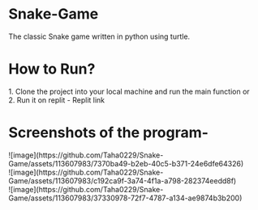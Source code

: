# Snake-Game
The classic Snake game written in python using turtle.
<h1>How to Run?</h1>
1. Clone the project into your local machine and run the main function or <br>
2. Run it on replit - Replit link
<h1>Screenshots of the program-</h1>
![image](https://github.com/Taha0229/Snake-Game/assets/113607983/7370ba49-b2eb-40c5-b371-24e6dfe64326)
<br>
![image](https://github.com/Taha0229/Snake-Game/assets/113607983/c192ca9f-3a74-4f1a-a798-282374eedd8f)
<br>
![image](https://github.com/Taha0229/Snake-Game/assets/113607983/37330978-72f7-4787-a134-ae9874b3b200)
